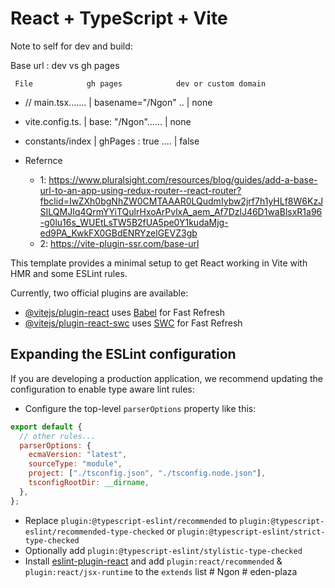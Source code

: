 # React + TypeScript + Vite

Note to self for dev and build:

Base url : dev vs gh pages

     File            gh pages            dev or custom domain

- // main.tsx....... | basename="/Ngon" .. | none
- vite.config.ts. | base: "/Ngon"...... | none
- constants/index | ghPages : true .... | false

- Refernce
  - 1: https://www.pluralsight.com/resources/blog/guides/add-a-base-url-to-an-app-using-redux-router--react-router?fbclid=IwZXh0bgNhZW0CMTAAAR0LQudmIybw2jrf7h1yHLf8W6KzJSILQMJIq4QrmYYiTQulrHxoArPvlxA_aem_Af7DzlJ46D1waBlsxR1a96-g0lu16s_WUEtLsTW5B2fUA5pe0Y1kudaMjg-ed9PA_KwkFX0GBdENRYzelGEVZ3gb
  - 2: https://vite-plugin-ssr.com/base-url

This template provides a minimal setup to get React working in Vite with HMR and some ESLint rules.

Currently, two official plugins are available:

- [@vitejs/plugin-react](https://github.com/vitejs/vite-plugin-react/blob/main/packages/plugin-react/README.md) uses [Babel](https://babeljs.io/) for Fast Refresh
- [@vitejs/plugin-react-swc](https://github.com/vitejs/vite-plugin-react-swc) uses [SWC](https://swc.rs/) for Fast Refresh

## Expanding the ESLint configuration

If you are developing a production application, we recommend updating the configuration to enable type aware lint rules:

- Configure the top-level `parserOptions` property like this:

```js
export default {
  // other rules...
  parserOptions: {
    ecmaVersion: "latest",
    sourceType: "module",
    project: ["./tsconfig.json", "./tsconfig.node.json"],
    tsconfigRootDir: __dirname,
  },
};
```

- Replace `plugin:@typescript-eslint/recommended` to `plugin:@typescript-eslint/recommended-type-checked` or `plugin:@typescript-eslint/strict-type-checked`
- Optionally add `plugin:@typescript-eslint/stylistic-type-checked`
- Install [eslint-plugin-react](https://github.com/jsx-eslint/eslint-plugin-react) and add `plugin:react/recommended` & `plugin:react/jsx-runtime` to the `extends` list
  #   N g o n 
   
   
#   e d e n - p l a z a  
 